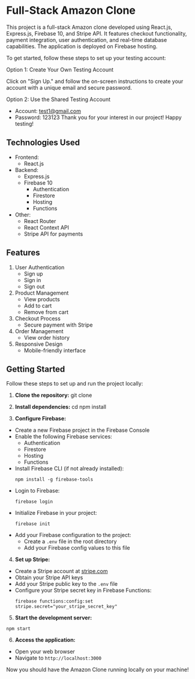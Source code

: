 # Full-Stack Amazon Clone

This project is a full-stack Amazon clone developed using React.js, Express.js, Firebase 10, and Stripe API. It features checkout functionality, payment integration, user authentication, and real-time database capabilities. The application is deployed on Firebase hosting.

To get started, follow these steps to set up your testing account:

Option 1: Create Your Own Testing Account

Click on "Sign Up." and follow the on-screen instructions to create your account with a unique email and secure password.

Option 2: Use the Shared Testing Account

- Account: test1@gmail.com
- Password: 123123
Thank you for your interest in our project! Happy testing!

## Technologies Used

- Frontend:
  - React.js
- Backend:
  - Express.js
  - Firebase 10
    - Authentication
    - Firestore
    - Hosting
    - Functions
- Other:
  - React Router
  - React Context API
  - Stripe API for payments

## Features

1. User Authentication
   - Sign up
   - Sign in
   - Sign out
2. Product Management
   - View products
   - Add to cart
   - Remove from cart
3. Checkout Process
   - Secure payment with Stripe
4. Order Management
   - View order history
5. Responsive Design
   - Mobile-friendly interface
  
## Getting Started

Follow these steps to set up and run the project locally:

1. **Clone the repository:**
git clone <your-repository-url>

2. **Install dependencies:**
cd <project-folder>
npm install

3. **Configure Firebase:**
- Create a new Firebase project in the Firebase Console
- Enable the following Firebase services:
  - Authentication
  - Firestore
  - Hosting
  - Functions
- Install Firebase CLI (if not already installed):
  ```
  npm install -g firebase-tools
  ```
- Login to Firebase:
  ```
  firebase login
  ```
- Initialize Firebase in your project:
  ```
  firebase init
  ```
- Add your Firebase configuration to the project:
  - Create a `.env` file in the root directory
  - Add your Firebase config values to this file

4. **Set up Stripe:**
- Create a Stripe account at [stripe.com](https://stripe.com)
- Obtain your Stripe API keys
- Add your Stripe public key to the `.env` file
- Configure your Stripe secret key in Firebase Functions:
  ```
  firebase functions:config:set stripe.secret="your_stripe_secret_key"
  ```

5. **Start the development server:**
```
npm start
```
6. **Access the application:**
- Open your web browser
- Navigate to `http://localhost:3000`

Now you should have the Amazon Clone running locally on your machine!
